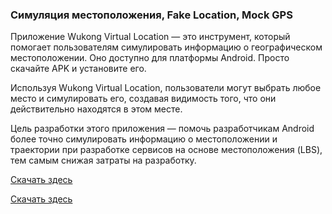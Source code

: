 <h3>Симуляция местоположения, Fake Location, Mock GPS</h3>

Приложение Wukong Virtual Location — это инструмент, который помогает пользователям симулировать информацию о географическом местоположении. Оно доступно для платформы Android. Просто скачайте APK и установите его.

Используя Wukong Virtual Location, пользователи могут выбрать любое место и симулировать его, создавая видимость того, что они действительно находятся в этом месте.

Цель разработки этого приложения — помочь разработчикам Android более точно симулировать информацию о местоположении и траектории при разработке сервисов на основе местоположения (LBS), тем самым снижая затраты на разработку.

<a href="https://www.123pan.com/s/k6bMjv-adiI.html" target="_blank">Скачать здесь</a>

<a href="https://wwnr.lanzouv.com/b0knhjugb" target="_blank">Скачать здесь</a>

